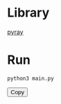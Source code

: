 # Library
[pyray](https://github.com/electronstudio/raylib-python-cffi)

# Run

<div class="code-box">
  <pre><code>python3 main.py</code></pre>
  <button onclick="copyCode(this)">Copy</button>
</div>

<script>
  function copyCode(button) {
    var codeBox = button.previousElementSibling;
    var codeText = codeBox.querySelector('code').innerText;
    navigator.clipboard.writeText(codeText).then(() => {
      alert('Copied to clipboard!');
    });
  }
</script>
